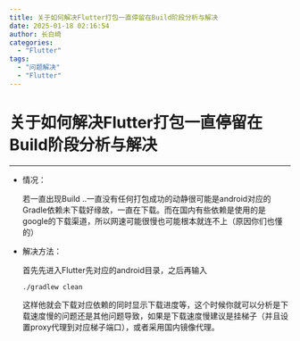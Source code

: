 ```yaml
---
title: 关于如何解决Flutter打包一直停留在Build阶段分析与解决
date: 2025-01-18 02:16:54
author: 长白崎
categories:
  - "Flutter"
tags:
  - "问题解决"
  - "Flutter"
---
```




# 关于如何解决Flutter打包一直停留在Build阶段分析与解决

---

* 情况：

  若一直出现Build ..一直没有任何打包成功的动静很可能是android对应的Gradle依赖未下载好缘故，一直在下载。而在国内有些依赖是使用的是google的下载渠道，所以网速可能很慢也可能根本就连不上（原因你们也懂的）

* 解决方法：

  首先先进入Flutter先对应的android目录，之后再输入

  ```shell
  ./gradlew clean
  ```

  这样他就会下载对应依赖的同时显示下载进度等，这个时候你就可以分析是下载速度慢的问题还是其他问题导致，如果是下载速度慢建议是挂梯子（并且设置proxy代理到对应梯子端口），或者采用国内镜像代理。